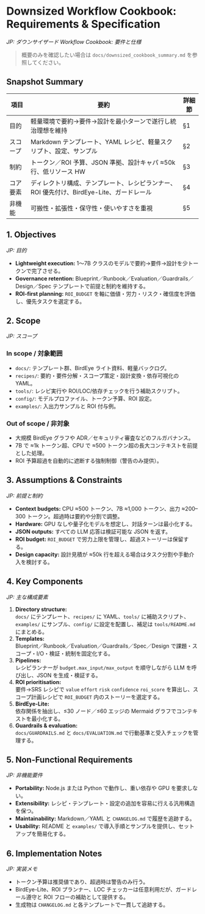 # Downsized Workflow Cookbook: Requirements & Specification
_JP: ダウンサイザード Workflow Cookbook: 要件と仕様_

> 概要のみを確認したい場合は `docs/downsized_cookbook_summary.md` を参照してください。

## Snapshot Summary

| 項目 | 要約 | 詳細節 |
| --- | --- | --- |
| 目的 | 軽量環境で要約→要件→設計を最小ターンで遂行し統治理想を維持 | §1 |
| スコープ | Markdown テンプレート、YAML レシピ、軽量スクリプト、設定、サンプル | §2 |
| 制約 | トークン／ROI 予算、JSON 準拠、設計キャパ ≈50k 行、低リソース HW | §3 |
| コア要素 | ディレクトリ構成、テンプレート、レシピランナー、ROI 優先付け、BirdEye-Lite、ガードレール | §4 |
| 非機能 | 可搬性・拡張性・保守性・使いやすさを重視 | §5 |

## 1. Objectives
_JP: 目的_

- **Lightweight execution:** 1〜7B クラスのモデルで要約→要件→設計を少トークンで完了させる。
- **Governance retention:** Blueprint／Runbook／Evaluation／Guardrails／Design／Spec テンプレートで前提と制約を維持する。
- **ROI-first planning:** `ROI_BUDGET` を軸に価値・労力・リスク・確信度を評価し、優先タスクを選定する。

## 2. Scope
_JP: スコープ_

### In scope / 対象範囲
- `docs/`: テンプレート群、BirdEye ライト資料、軽量バックログ。
- `recipes/`: 要約・要件分解・スコープ策定・設計変換・依存可視化の YAML。
- `tools/`: レシピ実行や ROI/LOC/依存チェックを行う補助スクリプト。
- `config/`: モデルプロファイル、トークン予算、ROI 設定。
- `examples/`: 入出力サンプルと ROI 付与例。

### Out of scope / 非対象
- 大規模 BirdEye グラフや ADR／セキュリティ審査などのフルガバナンス。
- 7B で ≈1k トークン超、CPU で ≈500 トークン超の長大コンテキストを前提とした処理。
- ROI 予算超過を自動的に遮断する強制制御（警告のみ提供）。

## 3. Assumptions & Constraints
_JP: 前提と制約_

- **Context budgets:** CPU ≈500 トークン、7B ≈1,000 トークン、出力 ≈200–300 トークン。超過時は要約や分割で調整。
- **Hardware:** GPU なしや量子化モデルを想定し、対話ターンは最小化する。
- **JSON outputs:** すべての LLM 応答は検証可能な JSON を返す。
- **ROI budget:** `ROI_BUDGET` で労力上限を管理し、超過ストーリーは保留する。
- **Design capacity:** 設計見積が ≈50k 行を超える場合はタスク分割や手動介入を検討する。

## 4. Key Components
_JP: 主な構成要素_

1. **Directory structure:**  
   `docs/` にテンプレート、`recipes/` に YAML、`tools/` に補助スクリプト、`examples/` にサンプル、`config/` に設定を配置し、補足は `tools/README.md` にまとめる。
2. **Templates:**  
   Blueprint／Runbook／Evaluation／Guardrails／Spec／Design で課題・スコープ・I/O・検証・統制を固定化する。
3. **Pipelines:**  
   レシピランナーが `budget.max_input/max_output` を順守しながら LLM を呼び出し、JSON を生成・検証する。
4. **ROI prioritisation:**  
   要件→SRS レシピで `value` `effort` `risk` `confidence` `roi_score` を算出し、スコープ計画レシピで `ROI_BUDGET` 内のストーリーを選定する。
5. **BirdEye-Lite:**  
   依存関係を抽出し、≤30 ノード／≤60 エッジの Mermaid グラフでコンテキストを最小化する。
6. **Guardrails & evaluation:**  
   `docs/GUARDRAILS.md` と `docs/EVALUATION.md` で行動基準と受入チェックを管理する。

## 5. Non-Functional Requirements
_JP: 非機能要件_

- **Portability:** Node.js または Python で動作し、重い依存や GPU を要求しない。
- **Extensibility:** レシピ・テンプレート・設定の追加を容易に行える汎用構造を保つ。
- **Maintainability:** Markdown／YAML と `CHANGELOG.md` で履歴を追跡する。
- **Usability:** README と `examples/` で導入手順とサンプルを提供し、セットアップを簡易化する。

## 6. Implementation Notes
_JP: 実装メモ_

- トークン予算は推奨値であり、超過時は警告のみ行う。
- BirdEye-Lite、ROI プランナー、LOC チェッカーは任意利用だが、ガードレール遵守と ROI フローの補助として提供する。
- 生成物は `CHANGELOG.md` と各テンプレートで一貫して追跡する。
